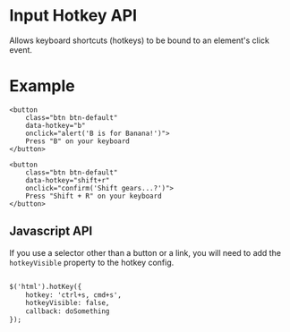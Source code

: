 # Input Hotkey API

Allows keyboard shortcuts (hotkeys) to be bound to an element's click event.

# Example

    <button
        class="btn btn-default"
        data-hotkey="b"
        onclick="alert('B is for Banana!')">
        Press "B" on your keyboard
    </button>

    <button
        class="btn btn-default"
        data-hotkey="shift+r"
        onclick="confirm('Shift gears...?')">
        Press "Shift + R" on your keyboard
    </button>

## Javascript API

If you use a selector other than a button or a link, you will need to add the `hotkeyVisible` property to the hotkey config.

```html

$('html').hotKey({
    hotkey: 'ctrl+s, cmd+s',
    hotkeyVisible: false,
    callback: doSomething
});

```

